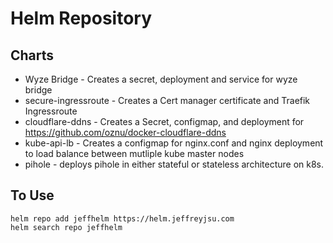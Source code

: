 # Helm Repository 

## Charts
* Wyze Bridge - Creates a secret, deployment and service for wyze bridge
* secure-ingressroute - Creates a Cert manager certificate and Traefik Ingressroute 
* cloudflare-ddns - Creates a Secret, configmap, and deployment for https://github.com/oznu/docker-cloudflare-ddns 
* kube-api-lb - Creates a configmap for nginx.conf and nginx deployment to load balance between mutliple kube master nodes
* pihole - deploys pihole in either stateful or stateless architecture on k8s.

## To Use 

```
helm repo add jeffhelm https://helm.jeffreyjsu.com
helm search repo jeffhelm
```